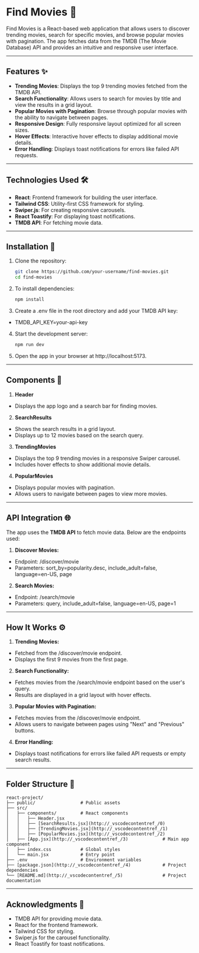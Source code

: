 # Find Movies 🎥

Find Movies is a React-based web application that allows users to discover trending movies, search for specific movies, and browse popular movies with pagination. The app fetches data from the TMDB (The Movie Database) API and provides an intuitive and responsive user interface.

---

## Features ✨

- **Trending Movies**: Displays the top 9 trending movies fetched from the TMDB API.
- **Search Functionality**: Allows users to search for movies by title and view the results in a grid layout.
- **Popular Movies with Pagination**: Browse through popular movies with the ability to navigate between pages.
- **Responsive Design**: Fully responsive layout optimized for all screen sizes.
- **Hover Effects**: Interactive hover effects to display additional movie details.
- **Error Handling**: Displays toast notifications for errors like failed API requests.

---

## Technologies Used 🛠️

- **React**: Frontend framework for building the user interface.
- **Tailwind CSS**: Utility-first CSS framework for styling.
- **Swiper.js**: For creating responsive carousels.
- **React Toastify**: For displaying toast notifications.
- **TMDB API**: For fetching movie data.

---

## Installation 🚀

1. Clone the repository:
   ```bash
   git clone https://github.com/your-username/find-movies.git
   cd find-movies
   ```
2. To install dependencies:
   ```bash
   npm install
    ```
3. Create a .env file in the root directory and add your TMDB API key:   
- TMDB_API_KEY=your-api-key
4. Start the development server:
    ```bash
    npm run dev
   ```
5. Open the app in your browser at http://localhost:5173.

---

## Components 🧩

1. **Header**
- Displays the app logo and a search bar for finding movies.
2. **SearchResults**
- Shows the search results in a grid layout.
- Displays up to 12 movies based on the search query.
3. **TrendingMovies**
- Displays the top 9 trending movies in a responsive Swiper carousel.
- Includes hover effects to show additional movie details.
4. **PopularMovies**
- Displays popular movies with pagination.
- Allows users to navigate between pages to view more movies.

---

## API Integration 🌐

The app uses the **TMDB API** to fetch movie data. Below are the endpoints used:

1. **Discover Movies:**

- Endpoint: /discover/movie
- Parameters: sort_by=popularity.desc, include_adult=false, language=en-US, page

2. **Search Movies:**

- Endpoint: /search/movie
- Parameters: query, include_adult=false, language=en-US, page=1

---

## How It Works ⚙️

1. **Trending Movies:**

- Fetched from the /discover/movie endpoint.
- Displays the first 9 movies from the first page.

2. **Search Functionality:**

- Fetches movies from the /search/movie endpoint based on the user's query.
- Results are displayed in a grid layout with hover effects.

3. **Popular Movies with Pagination:**

- Fetches movies from the /discover/movie endpoint.
- Allows users to navigate between pages using "Next" and "Previous" buttons.

4. **Error Handling:**

- Displays toast notifications for errors like failed API requests or empty search results.

---

## Folder Structure 📂
```
react-project/
├── public/                 # Public assets
├── src/
│   ├── components/         # React components
│   │   ├── Header.jsx
│   │   ├── [SearchResults.jsx](http://_vscodecontentref_/0)
│   │   ├── [TrendingMovies.jsx](http://_vscodecontentref_/1)
│   │   ├── [PopularMovies.jsx](http://_vscodecontentref_/2)
│   ├── [App.jsx](http://_vscodecontentref_/3)             # Main app component
│   ├── index.css           # Global styles
│   └── main.jsx            # Entry point
├── .env                    # Environment variables
├── [package.json](http://_vscodecontentref_/4)            # Project dependencies
└── [README.md](http://_vscodecontentref_/5)               # Project documentation
```

---

## Acknowledgments 🙌

- TMDB API for providing movie data.
- React for the frontend framework.
- Tailwind CSS for styling.
- Swiper.js for the carousel functionality.
- React Toastify for toast notifications.